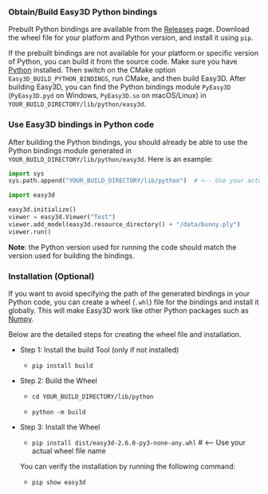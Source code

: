 ### Obtain/Build Easy3D Python bindings

Prebuilt Python bindings are available from the [Releases](https://github.com/LiangliangNan/Easy3D/releases) page. 
Download the wheel file for your platform and Python version, and install it using `pip`.

If the prebuilt bindings are not available for your platform or specific version of Python, you can build it from the 
source code. Make sure you have [Python](https://www.python.org/downloads/) installed.
Then switch on the CMake option `Easy3D_BUILD_PYTHON_BINDINGS`, run CMake, and then build Easy3D. 
After building Easy3D, you can find the Python bindings module `PyEasy3D` (`PyEasy3D.pyd` on Windows, `PyEasy3D.so` 
on macOS/Linux) in `YOUR_BUILD_DIRECTORY/lib/python/easy3d`.

### Use Easy3D bindings in Python code

After building the Python bindings, you should already be able to use the Python bindings module
generated in `YOUR_BUILD_DIRECTORY/lib/python/easy3d`. Here is an example:

``` python
import sys
sys.path.append("YOUR_BUILD_DIRECTORY/lib/python")  # <-- Use your actual build path. Not required if the wheel is installed

import easy3d

easy3d.initialize()
viewer = easy3d.Viewer("Test")
viewer.add_model(easy3d.resource_directory() + "/data/bunny.ply")
viewer.run()
```

**Note**: the Python version used for running the code should match the version used for building the bindings.


### Installation (Optional)

If you want to avoid specifying the path of the generated bindings in your Python code, you can create a wheel (`.whl`) 
file for the bindings and install it globally. This will make Easy3D work like other Python packages such as [Numpy](https://numpy.org/).

Below are the detailed steps for creating the wheel file and installation.

- Step 1: Install the build Tool (only if not installed)

  - `pip install build`

- Step 2: Build the Wheel

  - `cd YOUR_BUILD_DIRECTORY/lib/python`

  - `python -m build`

- Step 3: Install the Wheel

  - `pip install dist/easy3d-2.6.0-py3-none-any.whl` # <-- Use your actual wheel file name

  You can verify the installation by running the following command:

  - `pip show easy3d`
